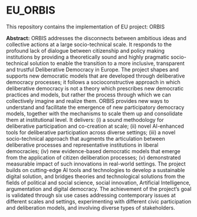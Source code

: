 # EU_ORBIS

This repository contains the implementation of EU project: ORBIS

**Abstract:** ORBIS addresses the disconnects between ambitious ideas and collective actions at a large socio-technical scale. It responds to the profound lack of dialogue between citizenship and policy making institutions by providing a theoretically sound and highly pragmatic socio-technical solution to enable the transition to a more inclusive, transparent and trustful Deliberative Democracy in Europe. The project shapes and supports new democratic models that are developed through deliberative democracy processes; it follows a socioconstructive approach in which deliberative democracy is not a theory which prescribes new democratic practices and models, but rather the process through which we can collectively imagine and realize them. ORBIS provides new ways to understand and facilitate the emergence of new participatory democracy models, together with the mechanisms to scale them up and consolidate them at institutional level. It delivers: (i) a sound methodology for deliberative participation and co-creation at scale; (ii) novel AI-enhanced tools for deliberative participation across diverse settings; (iii) a novel socio-technical approach that augments the articulation between deliberative processes and representative institutions in liberal democracies; (iv) new evidence-based democratic models that emerge from the application of citizen deliberation processes; (v) demonstrated measurable impact of such innovations in real-world settings. The project builds on cutting-edge AI tools and technologies to develop a sustainable digital solution, and bridges theories and technological solutions from the fields of political and social science, social innovation, Artificial Intelligence, argumentation and digital democracy. The achievement of the project’s goal is validated through six use cases addressing contemporary issues at different scales and settings, experimenting with different civic participation and deliberation models, and involving diverse types of stakeholders.
